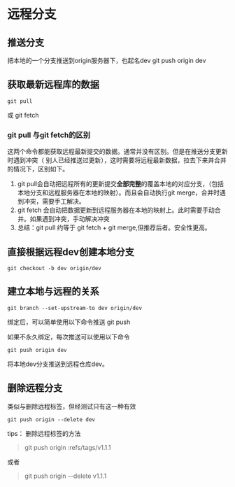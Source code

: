 # 远程分支

## 推送分支

把本地的一个分支推送到origin服务器下，也起名dev
    git push origin dev

## 获取最新远程库的数据

    git pull
或
    git fetch

### git pull 与git fetch的区别

这两个命令都能获取远程最新提交的数据。通常并没有区别。但是在推送分支更新时遇到冲突（ 别人已经推送过更新），这时需要将远程最新数据，拉去下来并合并的情况下，区别如下。

1. git pull会自动把远程所有的更新提交**全部完整**的覆盖本地的对应分支，（包括本地分支和远程服务器在本地的映射）。而且会自动执行git merge，合并时遇到冲突，需要手工解决。
2. git fetch 会自动把数据更新到远程服务器在本地的映射上。此时需要手动合并。如果遇到冲突，手动解决冲突
3. 总结：git pull 约等于 git fetch + git merge,但推荐后者。安全性更高。

## 直接根据远程dev创建本地分支

    git checkout -b dev origin/dev

## 建立本地与远程的关系

    git branch --set-upstream-to dev origin/dev
绑定后，可以简单使用以下命令推送
    git push

如果不永久绑定，每次推送可以使用以下命令

    git push origin dev
将本地dev分支推送到远程仓库dev。

## 删除远程分支

类似与删除远程标签，但经测试只有这一种有效

    git push origin --delete dev
tips： 删除远程标签的方法
>git push origin :refs/tags/v1.1.1

或者
>git push origin --delete v1.1.1